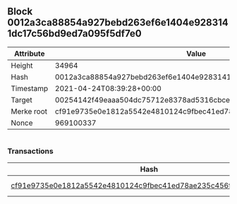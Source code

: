 ## Block 0012a3ca88854a927bebd263ef6e1404e9283141dc17c56bd9ed7a095f5df7e0

Attribute | Value
--- | ---
Height | 34964
Hash | 0012a3ca88854a927bebd263ef6e1404e9283141dc17c56bd9ed7a095f5df7e0
Timestamp | 2021-04-24T08:39:28+00:00
Target | 00254142f49eaaa504dc75712e8378ad5316cbcead634704b3734b6271167cc4
Merke root | cf91e9735e0e1812a5542e4810124c9fbec41ed78ae235c456f4aa8abcd23e06
Nonce | 969100337

```

```

### Transactions

Hash | Amount
--- | ---
[cf91e9735e0e1812a5542e4810124c9fbec41ed78ae235c456f4aa8abcd23e06](cf91e9735e0e1812a5542e4810124c9fbec41ed78ae235c456f4aa8abcd23e06.md) | 10.00000000 SKEPTI 
